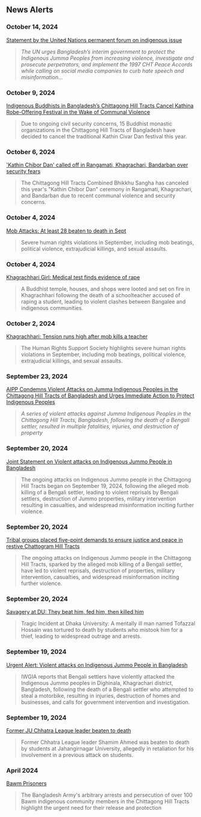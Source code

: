 ## News Alerts

### October 14, 2024

[Statement by the United Nations permanent forum on indigenous issue](//social.desa.un.org/issues/indigenous-peoples/news/statement-by-the-united-nations-permanent-forum-on-indigenous-issues)

> _The UN urges Bangladesh’s interim government to protect the Indigenous Jumma Peoples from increasing violence, investigate and prosecute perpetrators, and implement the 1997 CHT Peace Accords while calling on social media companies to curb hate speech and misinformation..._

### October 9, 2024

[Indigenous Buddhists in Bangladesh’s Chittagong Hill Tracts Cancel Kathina Robe-Offering Festival in the Wake of Communal Violence](//buddhistdoor.net/news/indigenous-buddhists-in-bangladeshs-chittagong-hill-tracts-cancel-kathina-robe-offering-festival-in-the-wake-of-communal-violence/)

> Due to ongoing civil security concerns, 15 Buddhist monastic organizations in the Chittagong Hill Tracts of Bangladesh have decided to cancel the traditional Kathin Civar Dan festival this year.

### October 6, 2024

['Kathin Chibor Dan' called off in Rangamati, Khagrachari, Bandarban over security fears](//dhakatribune.com/bangladesh/nation/360995/kathin-chibor-dan-called-off-in-rangamati)

> The Chittagong Hill Tracts Combined Bhikkhu Sangha has canceled this year's "Kathin Chibor Dan" ceremony in Rangamati, Khagrachari, and Bandarban due to recent communal violence and security concerns.

### October 4, 2024

[Mob Attacks: At least 28 beaten to death in Sept](//thedailystar.net/news/bangladesh/crime-justice/news/mob-attacks-least-28-beaten-death-sept-3719031)

> Severe human rights violations in September, including mob beatings, political violence, extrajudicial killings, and sexual assaults.

### October 4, 2024

[Khagrachhari Girl: Medical test finds evidence of rape](//thedailystar.net/news/bangladesh/crime-justice/news/khagrachhari-girl-medical-test-finds-evidence-rape-3719071)

> A Buddhist temple, houses, and shops were looted and set on fire in Khagrachhari following the death of a schoolteacher accused of raping a student, leading to violent clashes between Bangalee and indigenous communities.

### October 2, 2024

[Khagrachhari: Tension runs high after mob kills a teacher](//thedailystar.net/news/bangladesh/crime-justice/news/khagrachhari-tension-runs-high-after-mob-kills-teacher-3717121)

> The Human Rights Support Society highlights severe human rights violations in September, including mob beatings, political violence, extrajudicial killings, and sexual assaults.

### September 23, 2024

[AIPP Condemns Violent Attacks on Jumma Indigenous Peoples in the Chittagong Hill Tracts of Bangladesh and Urges Immediate Action to Protect Indigenous Peoples](//aippnet.org/aipp-condemns-violent-attack-jumma-indigenous-peoples-chittagong-hill-tracts-bangladesh-urges-immediate-action-protect-indigenous-peoples/)

> _A series of violent attacks against Jumma Indigenous Peoples in the Chittagong Hill Tracts, Bangladesh, following the death of a Bengali settler, resulted in multiple fatalities, injuries, and destruction of property_

### September 20, 2024

[Joint Statement on Violent attacks on Indigenous Jummo People in Bangladesh](//iwgia.org/en/news/5562)

> The ongoing attacks on Indigenous Jummo people in the Chittagong Hill Tracts began on September 19, 2024, following the alleged mob killing of a Bengali settler, leading to violent reprisals by Bengali settlers, destruction of Jummo properties, military intervention resulting in casualties, and widespread misinformation inciting further violence.

### September 20, 2024

[Tribal groups placed five-point demands to ensure justice and peace in restive Chattogram Hill Tracts](//ucanews.com/news/bangladeshi-hill-tribes-blame-army-for-abetting-violence/106560)

> The ongoing attacks on Indigenous Jummo people in the Chittagong Hill Tracts, sparked by the alleged mob killing of a Bengali settler, have led to violent reprisals, destruction of properties, military intervention, casualties, and widespread misinformation inciting further violence.

### September 20, 2024

[Savagery at DU: They beat him, fed him, then killed him](//thedailystar.net/news/bangladesh/crime-justice/news/savagery-du-they-beat-him-fed-him-then-killed-him-3707351)

> Tragic Incident at Dhaka University: A mentally ill man named Tofazzal Hossain was tortured to death by students who mistook him for a thief, leading to widespread outrage and arrests.

### September 19, 2024

[Urgent Alert: Violent attacks on Indigenous Jummo People in Bangladesh](//iwgia.org/en/news/5561)

> IWGIA reports that Bengali settlers have violently attacked the Indigenous Jummo peoples in Dighinala, Khagrachari district, Bangladesh, following the death of a Bengali settler who attempted to steal a motorbike, resulting in injuries, destruction of homes and businesses, and calls for government intervention and investigation.

### September 19, 2024

[Former JU Chhatra League leader beaten to death](//dhakatribune.com/bangladesh/nation/358936/former-ju-chhatra-league-leader-beaten-to-death)

> Former Chhatra League leader Shamim Ahmed was beaten to death by students at Jahangirnagar University, allegedly in retaliation for his involvement in a previous attack on students.

### April 2024

[Bawm Prisoners](//amnesty.org.uk/bawmprisoners)

> The Bangladesh Army's arbitrary arrests and persecution of over 100 Bawm indigenous community members in the Chittagong Hill Tracts highlight the urgent need for their release and protection
